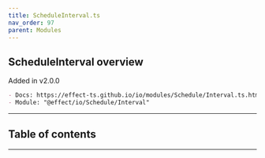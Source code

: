 ```yaml
---
title: ScheduleInterval.ts
nav_order: 97
parent: Modules
---
```


## ScheduleInterval overview

Added in v2.0.0

```md
- Docs: https://effect-ts.github.io/io/modules/Schedule/Interval.ts.html
- Module: "@effect/io/Schedule/Interval"
```

---

<h2 class="text-delta">Table of contents</h2>

---
